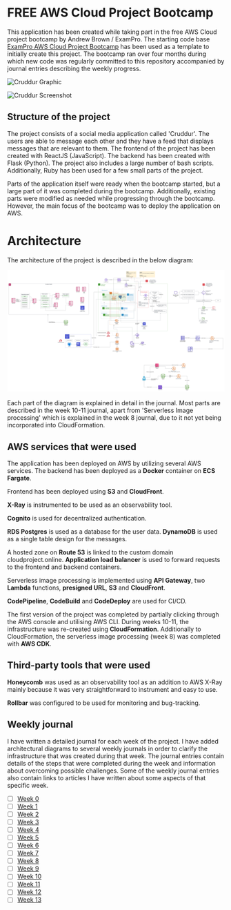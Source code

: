 # FREE AWS Cloud Project Bootcamp

This application has been created while taking part in the free AWS Cloud project bootcamp by Andrew Brown / ExamPro. The starting code base [ExamPro AWS Cloud Project Bootcamp](https://github.com/ExamProCo/aws-bootcamp-cruddur-2023) has been used as a template to initially create this project. The bootcamp ran over four months during which new code was regularly committed to this repository accompanied by journal entries describing the weekly progress.

![Cruddur Graphic](_docs/assets/cruddur-banner.jpg)

![Cruddur Screenshot](_docs/assets/cruddur-screenshot.png)

## Structure of the project

The project consists of a social media application called 'Cruddur'. The users are able to message each other and they have a feed that displays messages that are relevant to them. The frontend of the project has been created with ReactJS (JavaScript). The backend has been created with Flask (Python). The project also includes a large number of bash scripts. Additionally, Ruby has been used for a few small parts of the project.

Parts of the application itself were ready when the bootcamp started, but a large part of it was completed during the bootcamp. Additionally, existing parts were modified as needed while progressing through the bootcamp. However, the main focus of the bootcamp was to deploy the application on AWS.

# Architecture

The architecture of the project is described in the below diagram:

![architecture](journal_images/final_diagram.png)

Each part of the diagram is explained in detail in the journal. Most parts are described in the week 10-11 journal, apart from 'Serverless Image processing' which is explained in the week 8 journal, due to it not yet being incorporated into CloudFormation.

## AWS services that were used

The application has been deployed on AWS by utilizing several AWS services. The backend has been deployed as a **Docker** container on **ECS Fargate**.

Frontend has been deployed using **S3** and  **CloudFront**.

**X-Ray** is instrumented to be used as an observability tool. 

**Cognito** is used for decentralized authentication.

**RDS Postgres** is used as a database for the user data. **DynamoDB** is used as a single table design for the messages.

A hosted zone on **Route 53** is linked to the custom domain cloudproject.online. **Application load balancer** is used to forward requests to the frontend and backend containers.  

Serverless image processing is implemented using **API Gateway**, two **Lambda** functions, **presigned URL**, **S3** and **CloudFront**.

**CodePipeline**, **CodeBuild** and **CodeDeploy** are used for CI/CD.

The first version of the project was completed by partially clicking through the AWS console and utilising AWS CLI. During weeks 10-11, the infrastructure was re-created using **CloudFormation**. Additionally to CloudFormation, the serverless image processing (week 8) was completed with **AWS CDK**.  


## Third-party tools that were used

**Honeycomb** was used as an observability tool as an addition to AWS X-Ray mainly because it was very straightforward to instrument and easy to use.

**Rollbar** was configured to be used for monitoring and bug-tracking.

## Weekly journal

I have written a detailed journal for each week of the project. I have added architectural diagrams to several weekly journals in order to clarify the infrastructure that was created during that week. The journal entries contain details of the steps that were completed during the week and information about overcoming possible challenges. Some of the weekly journal entries also contain links to articles I have written about some aspects of that specific week. 

- [ ] [Week 0](journal/week0.md)
- [ ] [Week 1](journal/week1.md)
- [ ] [Week 2](journal/week2.md)
- [ ] [Week 3](journal/week3.md)
- [ ] [Week 4](journal/week4.md)
- [ ] [Week 5](journal/week5.md)
- [ ] [Week 6](journal/week6.md)
- [ ] [Week 7](journal/week7.md)
- [ ] [Week 8](journal/week8.md)
- [ ] [Week 9](journal/week9.md)
- [ ] [Week 10](journal/week10.md)
- [ ] [Week 11](journal/week11.md)
- [ ] [Week 12](journal/week12.md)
- [ ] [Week 13](journal/week13.md)

